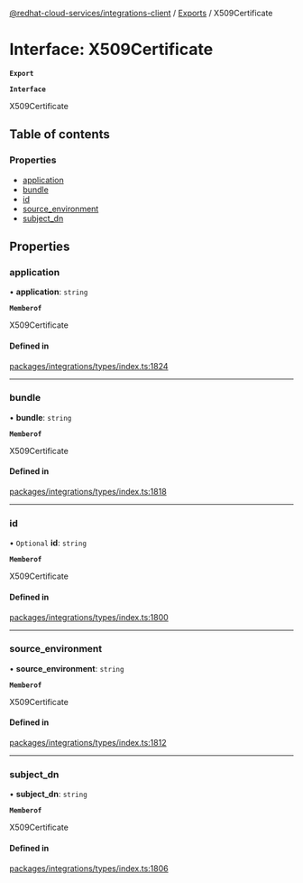 [@redhat-cloud-services/integrations-client](../README.md) / [Exports](../modules.md) / X509Certificate

# Interface: X509Certificate

**`Export`**

**`Interface`**

X509Certificate

## Table of contents

### Properties

- [application](X509Certificate.md#application)
- [bundle](X509Certificate.md#bundle)
- [id](X509Certificate.md#id)
- [source\_environment](X509Certificate.md#source_environment)
- [subject\_dn](X509Certificate.md#subject_dn)

## Properties

### application

• **application**: `string`

**`Memberof`**

X509Certificate

#### Defined in

[packages/integrations/types/index.ts:1824](https://github.com/mkholjuraev/javascript-clients/blob/master/packages/integrations/types/index.ts#L1824)

___

### bundle

• **bundle**: `string`

**`Memberof`**

X509Certificate

#### Defined in

[packages/integrations/types/index.ts:1818](https://github.com/mkholjuraev/javascript-clients/blob/master/packages/integrations/types/index.ts#L1818)

___

### id

• `Optional` **id**: `string`

**`Memberof`**

X509Certificate

#### Defined in

[packages/integrations/types/index.ts:1800](https://github.com/mkholjuraev/javascript-clients/blob/master/packages/integrations/types/index.ts#L1800)

___

### source\_environment

• **source\_environment**: `string`

**`Memberof`**

X509Certificate

#### Defined in

[packages/integrations/types/index.ts:1812](https://github.com/mkholjuraev/javascript-clients/blob/master/packages/integrations/types/index.ts#L1812)

___

### subject\_dn

• **subject\_dn**: `string`

**`Memberof`**

X509Certificate

#### Defined in

[packages/integrations/types/index.ts:1806](https://github.com/mkholjuraev/javascript-clients/blob/master/packages/integrations/types/index.ts#L1806)
